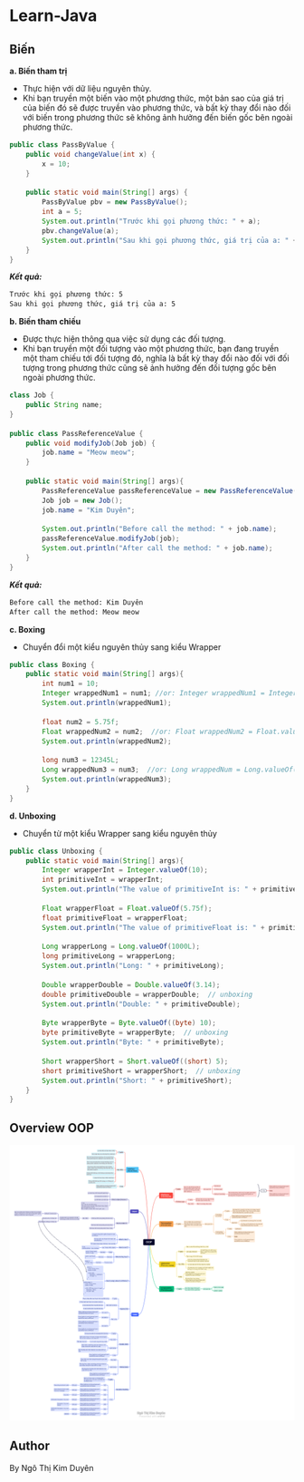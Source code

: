 # Learn-Java

## Biến
**a. Biến tham trị**
- Thực hiện với dữ liệu nguyên thủy.
- Khi bạn truyền một biến vào một phương thức, một bản sao của giá trị của biến đó sẽ được truyền vào phương thức, và bất kỳ thay đổi nào đối với biến trong phương thức sẽ không ảnh hưởng đến biến gốc bên ngoài phương thức.

```java
public class PassByValue {
    public void changeValue(int x) {
        x = 10;
    }

    public static void main(String[] args) {
        PassByValue pbv = new PassByValue();
        int a = 5;
        System.out.println("Trước khi gọi phương thức: " + a);
        pbv.changeValue(a);
        System.out.println("Sau khi gọi phương thức, giá trị của a: " + a);
    }
}
```
_**Kết quả:**_
```txt
Trước khi gọi phương thức: 5
Sau khi gọi phương thức, giá trị của a: 5
```
**b. Biến tham chiếu**
- Được thực hiện thông qua việc sử dụng các đối tượng. 
- Khi bạn truyền một đối tượng vào một phương thức, bạn đang truyền một tham chiếu tới đối tượng đó, nghĩa là bất kỳ thay đổi nào đối với đối tượng trong phương thức cũng sẽ ảnh hưởng đến đối tượng gốc bên ngoài phương thức.

```java
class Job {
    public String name;
}

public class PassReferenceValue {
    public void modifyJob(Job job) {
        job.name = "Meow meow";
    }

    public static void main(String[] args){
        PassReferenceValue passReferenceValue = new PassReferenceValue();
        Job job = new Job();
        job.name = "Kim Duyên";

        System.out.println("Before call the method: " + job.name);
        passReferenceValue.modifyJob(job);
        System.out.println("After call the method: " + job.name);
    }
}
```

_**Kết quả:**_
```txt
Before call the method: Kim Duyên
After call the method: Meow meow
```

**c. Boxing**
- Chuyển đổi một kiểu nguyên thủy sang kiểu Wrapper
```java
public class Boxing {
    public static void main(String[] args){
        int num1 = 10;
        Integer wrappedNum1 = num1; //or: Integer wrappedNum1 = Integer.valueOf(num1)
        System.out.println(wrappedNum1);

        float num2 = 5.75f;
        Float wrappedNum2 = num2;  //or: Float wrappedNum2 = Float.valueOf(num2);
        System.out.println(wrappedNum2);

        long num3 = 12345L;
        Long wrappedNum3 = num3;  //or: Long wrappedNum = Long.valueOf(num);
        System.out.println(wrappedNum3);
    }
}
```

**d. Unboxing**
- Chuyển từ một kiểu Wrapper sang kiểu nguyên thủy

```java
public class Unboxing {
    public static void main(String[] args){
        Integer wrapperInt = Integer.valueOf(10);
        int primitiveInt = wrapperInt;
        System.out.println("The value of primitiveInt is: " + primitiveInt);

        Float wrapperFloat = Float.valueOf(5.75f);
        float primitiveFloat = wrapperFloat;
        System.out.println("The value of primitiveFloat is: " + primitiveFloat);

        Long wrapperLong = Long.valueOf(1000L);
        long primitiveLong = wrapperLong;
        System.out.println("Long: " + primitiveLong);

        Double wrapperDouble = Double.valueOf(3.14);
        double primitiveDouble = wrapperDouble;  // unboxing
        System.out.println("Double: " + primitiveDouble);

        Byte wrapperByte = Byte.valueOf((byte) 10);
        byte primitiveByte = wrapperByte;  // unboxing
        System.out.println("Byte: " + primitiveByte);

        Short wrapperShort = Short.valueOf((short) 5);
        short primitiveShort = wrapperShort;  // unboxing
        System.out.println("Short: " + primitiveShort);
    }
}
```


## Overview OOP

![Mind Map OOP](https://github.com/duyenqa/Learn-Java/blob/main/OOP_v1.png "my mind map")

## Author
By Ngô Thị Kim Duyên
